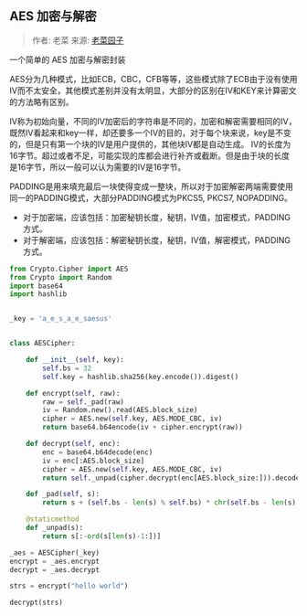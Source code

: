 ## AES 加密与解密

> 作者: 老菜   来源: [老菜园子](https://github.com/laocaiyuan)

一个简单的 AES 加密与解密封装

AES分为几种模式，比如ECB，CBC，CFB等等，这些模式除了ECB由于没有使用IV而不太安全，其他模式差别并没有太明显，大部分的区别在IV和KEY来计算密文的方法略有区别。

IV称为初始向量，不同的IV加密后的字符串是不同的，加密和解密需要相同的IV，既然IV看起来和key一样，却还要多一个IV的目的，对于每个块来说，key是不变的，但是只有第一个块的IV是用户提供的，其他块IV都是自动生成。
IV的长度为16字节。超过或者不足，可能实现的库都会进行补齐或截断。但是由于块的长度是16字节，所以一般可以认为需要的IV是16字节。

PADDING是用来填充最后一块使得变成一整块，所以对于加密解密两端需要使用同一的PADDING模式，大部分PADDING模式为PKCS5, PKCS7, NOPADDING。

- 对于加密端，应该包括：加密秘钥长度，秘钥，IV值，加密模式，PADDING方式。
- 对于解密端，应该包括：解密秘钥长度，秘钥，IV值，解密模式，PADDING方式。


```python
from Crypto.Cipher import AES
from Crypto import Random
import base64
import hashlib


_key = 'a_e_s_a_e_saesus'


class AESCipher:

    def __init__(self, key): 
        self.bs = 32
        self.key = hashlib.sha256(key.encode()).digest()

    def encrypt(self, raw):
        raw = self._pad(raw)
        iv = Random.new().read(AES.block_size)
        cipher = AES.new(self.key, AES.MODE_CBC, iv)
        return base64.b64encode(iv + cipher.encrypt(raw))

    def decrypt(self, enc):
        enc = base64.b64decode(enc)
        iv = enc[:AES.block_size]
        cipher = AES.new(self.key, AES.MODE_CBC, iv)
        return self._unpad(cipher.decrypt(enc[AES.block_size:])).decode('utf-8')

    def _pad(self, s):
        return s + (self.bs - len(s) % self.bs) * chr(self.bs - len(s) % self.bs)

    @staticmethod
    def _unpad(s):
        return s[:-ord(s[len(s)-1:])]

_aes = AESCipher(_key)
encrypt = _aes.encrypt
decrypt = _aes.decrypt

strs = encrypt("hello world")

decrypt(strs)


```
